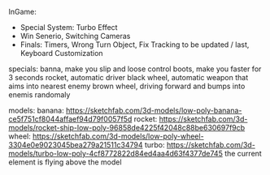 InGame:

-   Special System: Turbo Effect
-   Win Senerio, Switching Cameras
-   Finals: Timers, Wrong Turn Object, Fix Tracking to be updated / last, Keyboard Customization

specials:
banna, make you slip and loose control
boots, make you faster for 3 seconds
rocket, automatic driver
black wheel, automatic weapon that aims into nearest enemy
brown wheel, driving forward and bumps into enemis randomaly

models:
banana: https://sketchfab.com/3d-models/low-poly-banana-ce5f751cf8044affaef94d79f0057f5d
rocket: https://sketchfab.com/3d-models/rocket-ship-low-poly-96858de4225f42048c88be630697f9cb
wheel: https://sketchfab.com/3d-models/low-poly-wheel-3304e0e9023045bea279a21511c34794
turbo: https://sketchfab.com/3d-models/turbo-low-poly-4cf8772822d84ed4aa4d63f4377de745
the current element is flying above the model
